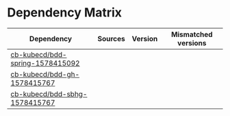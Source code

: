# Dependency Matrix

Dependency | Sources | Version | Mismatched versions
---------- | ------- | ------- | -------------------
[cb-kubecd/bdd-spring-1578415092](https://github.com/cb-kubecd/bdd-spring-1578415092.git) |  | []() | 
[cb-kubecd/bdd-gh-1578415767](https://github.com/cb-kubecd/bdd-gh-1578415767.git) |  | []() | 
[cb-kubecd/bdd-sbhg-1578415767](https://github.com/cb-kubecd/bdd-sbhg-1578415767.git) |  | []() | 
